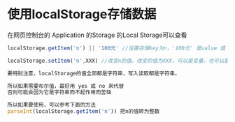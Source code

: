 # 使用localStorage存储数据

在网页控制台的 Application 的Storage 的Local Storage可以查看
```js
localStorage.getItem('n') || '100元' //设置存储key为n，'100元' 是value 值

localStorage.setItem('n',XXX) //改变n的值，改变的值为XXX，可以是变量，也可以是自定义的字符串

```


```js
要特别注意，localStorage的值全部都是字符串，写入读取都是字符串。 

所以如果需要布尔值，最好用 yes 或 no 来代替
否则可能会因为它是字符串而不起作用而苦恼

所以如果要使用，可以参考下面的方法
parseInt(localStorage.getItem('n')) 把n的值转为整数
```